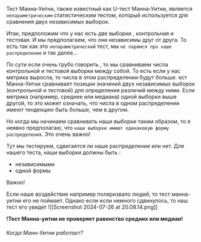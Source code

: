 Тест Манна-Уитни, также известный как U-тест Манна-Уитни, является `непараметрическим`
статистическим тестом, который используется для сравнения двух независимых выборок. 

Итак, предположим что у нас есть две выборки , контрольная и тестовая. И мы предполагаем, что они независимы друг от друга. То есть так как это `непараметрический` тест, мы `не паримся про наше распределение` и так далее... 

По сути  если очень грубо говорить , то мы сравниваем числа контрольной и тестовой выборки между собой.  То есть если у нас метрика выросла, то числа в этом распределении будут больше.  ест Манна-Уитни сравнивает позиции значений двух независимых выборок (контрольной и тестовой) для определения различий между ними. Если метрика (например, среднее или медиана) одной выборки выше другой, то это может означать, что числа в одном распределении имеют тенденцию быть больше, чем в другом.

Но когда мы начинаем сравнивать наши выборки таким образом, то я неявно предполагаю, что `наши выборки имеют одинаковую форму распределения`. Это очень важно!


Тут мы тестируем, сдвигается ли наше распределение или нет. Для нашего теста, наши выборки должны быть : 

- независимыми 
- одной формы

Важно!

Если наше воздействие например поляризвало людей, то тест манна-уитни его не поймает. Однако если если немного сдвинулось, то наш тест его увидет 
![[Screenshot 2024-07-26 at 20.08.14.png]]

**!Тест Манна-уитни не проверяет равенство средних или медиан!**

<h6>Когда Манн-Уитни работает?</h6>


